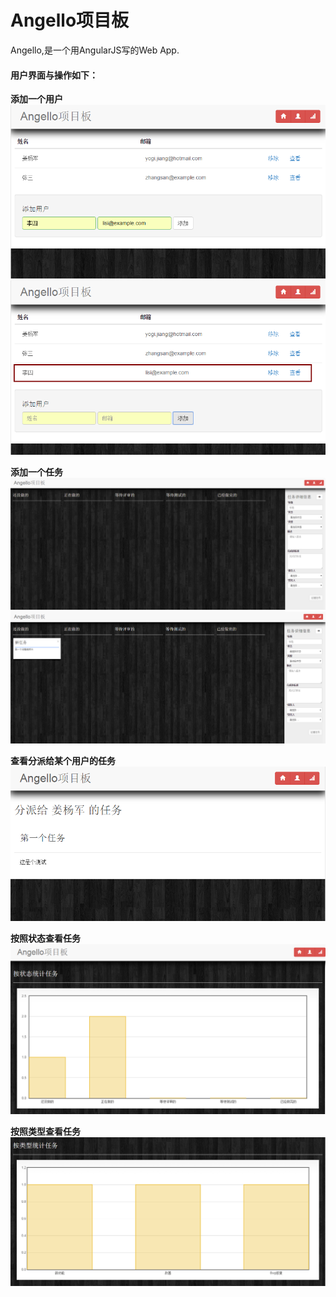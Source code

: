 # Angello项目板

Angello,是一个用AngularJS写的Web App.

#### 用户界面与操作如下：

**添加一个用户**
![Adding User](readme_images/addingUser.png)
![User Added](readme_images/addedUser.png)

**添加一个任务**
![Adding a story](readme_images/addingTask.png)
![Story added](readme_images/addedTask.png)

**查看分派给某个用户的任务**
![User Stories](readme_images/viewUser.png)

**按照状态查看任务**
![Stories by status](readme_images/viewByStatus.png)

**按照类型查看任务**
![Stories by type](readme_images/viewByType.png)

